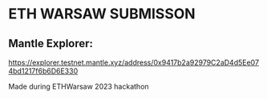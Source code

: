 # ETH WARSAW SUBMISSON


## Mantle Explorer:
https://explorer.testnet.mantle.xyz/address/0x9417b2a92979C2aD4d5Ee074bd1217f6b6D6E330

Made during ETHWarsaw 2023 hackathon